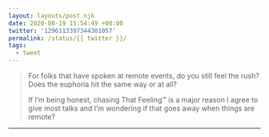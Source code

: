 ```yaml
---
layout: layouts/post.njk
date: 2020-08-19 15:54:49 +00:00
twitter: '1296113397344301057'
permalink: /status/{{ twitter }}/
tags: 
  - tweet
---
```


> For folks that have spoken at remote events, do you still feel the rush? Does the euphoria hit the same way or at all?
> 
> If I’m being honest, chasing That Feeling™ is a major reason I agree to give most talks and I’m wondering if that goes away when things are remote?

---
